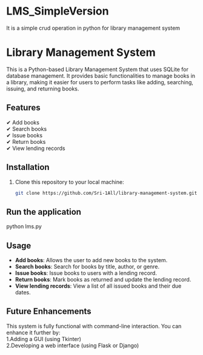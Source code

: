 # LMS_SimpleVersion
It is a simple crud operation in python for library management system

# Library Management System
This is a Python-based Library Management System that uses SQLite for database management. It provides basic functionalities to manage books in a library, making it easier for users to perform tasks like adding, searching, issuing, and returning books.

## Features
✔ Add books  
✔ Search books  
✔ Issue books  
✔ Return books  
✔ View lending records  

## Installation
1. Clone this repository to your local machine:
   ```bash
   git clone https://github.com/Sri-1All/library-management-system.git

## Run the application
python lms.py

## Usage
- **Add books**: Allows the user to add new books to the system.
- **Search books**: Search for books by title, author, or genre.
- **Issue books**: Issue books to users with a lending record.
- **Return books**: Mark books as returned and update the lending record.
- **View lending records**: View a list of all issued books and their due dates.


## Future Enhancements
This system is fully functional with command-line interaction. You can enhance it further by:  
1.Adding a GUI (using Tkinter)  
2.Developing a web interface (using Flask or Django)
 



